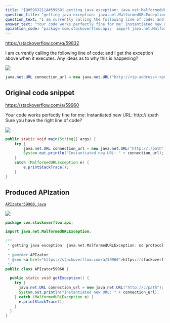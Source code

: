 ```yaml
---
title: "[Q#59832][A#59960] getting java exception: java.net.MalformedURLException: no protocol"
question_title: "getting java exception: java.net.MalformedURLException: no protocol"
question_text: "I am currently calling the following line of code: and I get the exception above when it executes.  Any ideas as to why this is happening?"
answer_text: "Your code works perfectly fine for me: Instantiated new URL: http://:/path Sure you have the right line of code?"
apization_code: "package com.stackoverflow.api;  import java.net.MalformedURLException;  /**  * getting java exception: java.net.MalformedURLException: no protocol  *  * @author APIzator  * @see <a href=\"https://stackoverflow.com/a/59960\">https://stackoverflow.com/a/59960</a>  */ public class APIzator59960 {    public static void getException() {     try {       java.net.URL connection_url = new java.net.URL(\"http://:/path\");       System.out.println(\"Instantiated new URL: \" + connection_url);     } catch (MalformedURLException e) {       e.printStackTrace();     }   } }"
---
```


https://stackoverflow.com/q/59832

I am currently calling the following line of code:
and I get the exception above when it executes.  Any ideas as to why this is happening?


<div class="code-logo"><img src="/stackoverflow.png" /></div>

```java
java.net.URL connection_url = new java.net.URL("http://<ip address>:<port>/path");
```


## Original code snippet

https://stackoverflow.com/a/59960

Your code works perfectly fine for me:
Instantiated new URL: http://:/path
Sure you have the right line of code?

<div class="code-logo"><img src="/stackoverflow.png" /></div>

```java
public static void main(String[] args) {
    try {
        java.net.URL connection_url = new java.net.URL("http://:/path");
        System.out.println("Instantiated new URL: " + connection_url);
    }
    catch (MalformedURLException e) {
        e.printStackTrace();
    }
}
```

## Produced APIzation

[`APIzator59960.java`](https://github.com/pasqualesalza/apization-temp/raw/main/data/search/APIzator59960.java)

<div class="code-logo"><img src="/apizator.png" /></div>

```java
package com.stackoverflow.api;

import java.net.MalformedURLException;

/**
 * getting java exception: java.net.MalformedURLException: no protocol
 *
 * @author APIzator
 * @see <a href="https://stackoverflow.com/a/59960">https://stackoverflow.com/a/59960</a>
 */
public class APIzator59960 {

  public static void getException() {
    try {
      java.net.URL connection_url = new java.net.URL("http://:/path");
      System.out.println("Instantiated new URL: " + connection_url);
    } catch (MalformedURLException e) {
      e.printStackTrace();
    }
  }
}

```